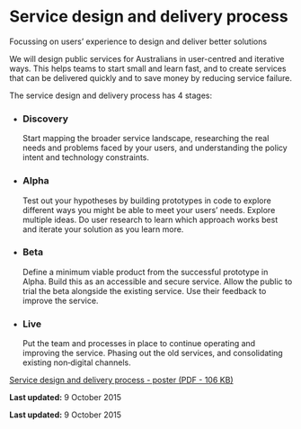 Service design and delivery process 
======================

Focussing on users’ experience to design and deliver better solutions

<p dir="ltr">We will design public services for Australians in user-centred and iterative ways. This helps teams to start small and learn fast, and to create services that can be delivered quickly and to save money by reducing service failure.</p><p dir="ltr">The service design and delivery process has 4&nbsp;stages:&nbsp;</p><div class="service-life"><ul class="phases-list"><li class="discovery"><h3>Discovery</h3><p>Start mapping the broader service landscape, researching the real needs and problems faced by your users, and understanding the policy intent and technology constraints.</p><!--<div class="assessment"><h4>Alpha assesment</h4><p>Demonstrate the service is ready to go live and be maintained.</p></div>--></li><li class="alpha"><h3>Alpha</h3><p>Test out your hypotheses by building prototypes in code to explore different ways you might be able to meet your users’ needs. Explore multiple ideas. Do user research to learn which approach works best and iterate your solution as you learn more.</p><!--<div class="assessment"><h4>Beta assesment</h4><p>Demonstrate the service is ready to go live and be maintained.</p></div>--></li><li class="beta"><h3>Beta</h3><p>Define a minimum viable product from the successful prototype in Alpha. Build this as an accessible and secure service. Allow the public to trial the beta alongside the existing service. Use their feedback to improve the service.</p><!--<div class="assessment"><h4>Live assessment</h4><p>Demonstrate the service is ready to go live and be maintained.</p></div>--></li><li class="live"><h3>Live</h3><p>Put the team and processes in place to continue operating and improving the service. Phasing out the old services, and consolidating existing non‑digital channels.</p></li></ul></div><p><a href="http://www.dto.gov.au/sites/g/files/net586/f/DTOServiceDesignProcessPosterv3.pdf">Service design and delivery process - poster (PDF - 106 KB)</a></p><p><strong>Last updated:</strong> 9 October 2015</p>

**Last updated:** 9 October 2015
